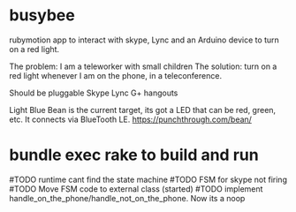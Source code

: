 # busybee
rubymotion app to interact with skype, Lync and an Arduino device to turn on a red light.

The problem:  I am a teleworker with small children
The solution:  turn on a red light whenever I am on the phone, in a teleconference.

Should be pluggable
  Skype
  Lync
  G+ hangouts


Light Blue Bean is the current target, its got a LED that can be red, green, etc.  It connects via BlueTooth LE.
https://punchthrough.com/bean/

# bundle exec rake  to build and run

#TODO   runtime cant find the state machine
#TODO   FSM for skype not firing
#TODO   Move FSM code to external class (started)
#TODO   implement handle_on_the_phone/handle_not_on_the_phone. Now its a noop
